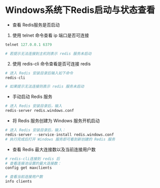 # Windows系统下Redis启动与状态查看

* 查看 Redis服务是否启动  

1. 使用 telnet 命令查看 ip 端口是否可连接
```py
telnet 127.0.0.1 6379

# 若提示无法连接到主机则表示 redis 服务未启动
```

2. 使用 redis-cli 命令查看是否可连接 redis
```py
# 进入 Redis 安装目录后输入如下命令
redis-cli

# 如果提示无法连接则表示 redis 服务未启动
```

* 手动启动 Redis 服务
```py
# 进入 Redis 安装目录后，输入
redis-server redis.windows.conf
```

* 将 Redis 服务创建为 Windows 服务开机启动
```py
# 进入 Redis 安装目录后，输入：
redis-server --service-install redis.windows.conf
# 执行完成后打开 Windows 服务即可看到新创建的 Redis 服务
```

* 查看 Redis 最大连接数以及当前连接用户数
```py
# redis-cli连接到 redis 后
# 查看连接池设置的最大连接数：
config get maxclients

# 查看当前连接用户数
info clients
```